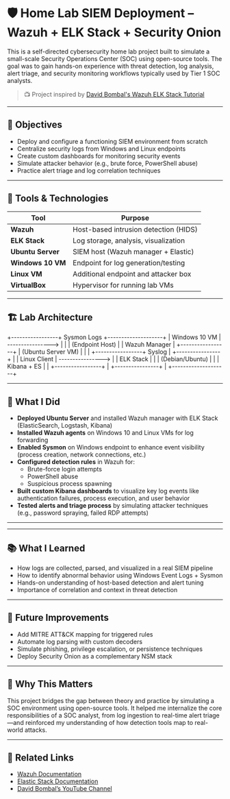 # 🛡️ Home Lab SIEM Deployment – Wazuh + ELK Stack + Security Onion

This is a self-directed cybersecurity home lab project built to simulate a small-scale Security Operations Center (SOC) using open-source tools. The goal was to gain hands-on experience with threat detection, log analysis, alert triage, and security monitoring workflows typically used by Tier 1 SOC analysts.

> 📺 Project inspired by [David Bombal's Wazuh ELK Stack Tutorial](https://www.youtube.com/watch?v=i68atPbB8uQ)

---

## 🎯 Objectives

- Deploy and configure a functioning SIEM environment from scratch
- Centralize security logs from Windows and Linux endpoints
- Create custom dashboards for monitoring security events
- Simulate attacker behavior (e.g., brute force, PowerShell abuse)
- Practice alert triage and log correlation techniques

---

## 🧰 Tools & Technologies

| Tool              | Purpose                               |
|-------------------|----------------------------------------|
| **Wazuh**         | Host-based intrusion detection (HIDS) |
| **ELK Stack**     | Log storage, analysis, visualization  |
| **Ubuntu Server** | SIEM host (Wazuh manager + Elastic)   |
| **Windows 10 VM** | Endpoint for log generation/testing   |
| **Linux VM**      | Additional endpoint and attacker box  |
| **VirtualBox**    | Hypervisor for running lab VMs        |

---

## 🏗️ Lab Architecture
+-----------------+ Sysmon Logs +--------------------+
| Windows 10 VM | ----------------> | |
| (Endpoint Host) | | Wazuh Manager |
+-----------------+ | (Ubuntu Server VM) |
| |
+-----------------+ Syslog | +----------------+ |
| Linux Client | ----------------> | | ELK Stack | |
| (Debian/Ubuntu) | | | Kibana + ES | |
+-----------------+ | +----------------+ |
+--------------------+


---

## 🔧 What I Did

- **Deployed Ubuntu Server** and installed Wazuh manager with ELK Stack (ElasticSearch, Logstash, Kibana)
- **Installed Wazuh agents** on Windows 10 and Linux VMs for log forwarding
- **Enabled Sysmon** on Windows endpoint to enhance event visibility (process creation, network connections, etc.)
- **Configured detection rules** in Wazuh for:
  - Brute-force login attempts
  - PowerShell abuse
  - Suspicious process spawning
- **Built custom Kibana dashboards** to visualize key log events like authentication failures, process execution, and user behavior
- **Tested alerts and triage process** by simulating attacker techniques (e.g., password spraying, failed RDP attempts)

---


---

## 📚 What I Learned

- How logs are collected, parsed, and visualized in a real SIEM pipeline
- How to identify abnormal behavior using Windows Event Logs + Sysmon
- Hands-on understanding of host-based detection and alert tuning
- Importance of correlation and context in threat detection

---

## 🚧 Future Improvements

- Add MITRE ATT&CK mapping for triggered rules
- Automate log parsing with custom decoders
- Simulate phishing, privilege escalation, or persistence techniques
- Deploy Security Onion as a complementary NSM stack

---

## 🧠 Why This Matters

This project bridges the gap between theory and practice by simulating a SOC environment using open-source tools. It helped me internalize the core responsibilities of a SOC analyst, from log ingestion to real-time alert triage—and reinforced my understanding of how detection tools map to real-world attacks.

---

## 📎 Related Links

- [Wazuh Documentation](https://documentation.wazuh.com/)
- [Elastic Stack Documentation](https://www.elastic.co/guide/en/elastic-stack-get-started/current/get-started-elastic-stack.html)
- [David Bombal’s YouTube Channel](https://www.youtube.com/c/DavidBombal)
